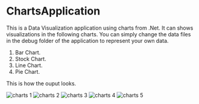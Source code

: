 # ChartsApplication
This is a Data Visualization application using charts from .Net. It can shows visualizations in the following charts. You can simply change the data files in the debug folder of the application to represent your own data.

1. Bar Chart.
2. Stock Chart.
3. Line Chart.
4. Pie Chart.

This is how the ouput looks.

![charts 1](https://user-images.githubusercontent.com/20373744/50247142-b18b7900-039c-11e9-96fc-6f6eac1e1f76.JPG)
![charts 2](https://user-images.githubusercontent.com/20373744/50247143-b2240f80-039c-11e9-9ac5-691cf46cd386.JPG)
![charts 3](https://user-images.githubusercontent.com/20373744/50247144-b2240f80-039c-11e9-90ec-afce1d21ac21.JPG)
![charts 4](https://user-images.githubusercontent.com/20373744/50247145-b2240f80-039c-11e9-8b47-2f55cf5f17dc.JPG)
![charts 5](https://user-images.githubusercontent.com/20373744/50247146-b2240f80-039c-11e9-98a2-84f57f03eb6c.JPG)



